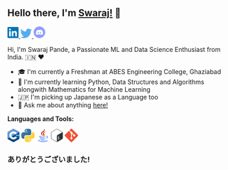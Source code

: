 ## Hello there, I'm [Swaraj!](https://github.com/swarajpande4) 👋

<a href="https://www.linkedin.com/in/swaraj-pande-621130189/"> 
    <img aling="left" alt="Swaraj Pande | LinkedIn" width=25px
    src=https://github.com/swarajpande4/swarajpande4/blob/master/assets/linkedin.png>
</a>
<a href="https://twitter.com/PandeSwaraj"> 
    <img aling="left" alt="Swaraj Pande | Twitter" width=26px
    src=https://github.com/swarajpande4/swarajpande4/blob/master/assets/twitter.png>
</a>
<a href="https://discord.gg/TV7SDz"> 
    <img aling="left" alt="Swaraj Pande | Discord" width=26px
    src=https://github.com/swarajpande4/swarajpande4/blob/master/assets/discord.png>
</a>

<br />

Hi, I'm Swaraj Pande, a Passionate ML and Data Science Enthusiast from India. 🇮🇳 ❤️
- 🎓 I'm currently a Freshman at ABES Engineering College, Ghaziabad
- 🔎 I'm currently learning Python, Data Structures and Algorithms alongwith Mathematics for Machine Learning
- 🇯🇵 I'm picking up Japanese as a Language too
- 💭 Ask me about anything [here!](https://github.com/swarajpande4/swarajpande4/issues)

**Languages and Tools:**

<code><img height="30"
    src="https://github.com/swarajpande4/swarajpande4/blob/master/assets/cpp.png"></code>
<code><img height="30"
    src="https://github.com/swarajpande4/swarajpande4/blob/master/assets/python.png"></code>
<code><img height="30"
    src="https://github.com/swarajpande4/swarajpande4/blob/master/assets/java.png"></code>
<code><img height="30"
    src="https://github.com/swarajpande4/swarajpande4/blob/master/assets/bash.png"></code> 
<code><img height="30"
    src="https://github.com/swarajpande4/swarajpande4/blob/master/assets/git.png"></code>

### ありがとうございました!
